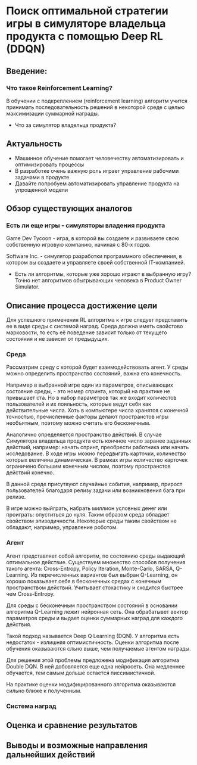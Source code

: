 # Поиск оптимальной стратегии игры в симуляторе владельца продукта с помощью Deep RL (DDQN)
<!-- Применение DDQN в симуляторе владельца продукта: оптимизация стратегий с помощью обучения с подкреплением (Chat GPT 4 version)-->

## Введение:

### Что такое Reinforcement Learning?

В обучении с подкреплением (reinforcement learning)
алгоритм учится 
принимать последовательность решений
в некоторой среде 
с целью максимизации суммарной награды.

* Что за симулятор владельца продукта?



## Актуальность

* Машинное обучение помогает человечеству автоматизировать и оптимизировать процессы
* В разработке очень важную роль играет управление рабочими задачами в продукте
* Давайте попробуем автоматизировать управление продукта на упрощенной модели

## Обзор существующих аналогов

### Есть ли еще игры - симуляторы владения продукта
Game Dev Tycoon - игра, в которой вы создаете и развиваете свою собственную игровую компанию, начиная с 80-х годов.
<!--- Создается множество игр. Сами игры описыаются характеристиками тема, жанр, масштаб, технологии -->
Software Inc. - симулятор разработки программного обеспечения, в котором вы создаете и управляете своей собственной IT-компанией.
<!-- Очень сильный упор на реализм. -->

* Есть ли алгоритмы, которые уже хорошо играют в выбранную игру?
Точно нет алгоритмов обыгрывающих человека в Product Owner Simulator.

## Описание процесса достижение цели

Для успешного применения RL алгоритма к игре следует представить ее в виде среды с системой наград.
Среда должна иметь свойстово марковости, то есть её поведение зависит только от текущего состояния и не зависит от предыдущих.

### Среда
Рассматрим среду с которой будет взаимодействовать агент.
У среды можно определить пространство состояний, важна его конечность.
<!-- Скачек от пространства состояний к параметрам -->
Например в выбранной игре один из параметров, описывающих состояние среды, - это номер спринта, который на практике не привышает ста.
Но в набор параметров так же входит количестов пользователей и их лояльность, которые ведут себя как действительные числа.
Хоть в компьютере числа хранятся с конечной точностью, пречисленные факторы делают пространстов игры необъятным, поэтому можно считать его бесконечным.

Аналогично определяется пространство действий.
В случае Симулятора владельца продукта есть кончное число заранее заданных действий, например: начать спринт, преобрести работника или начать исследование.
В ходе игры можно передвигать карточки, количество которых величина динамическая.
В рамках игры количество карточек ограничено большим конечным числом, поэтому пространстов действий конечно.

В данной среде присутвуют случайные собития, например, прирост пользователей благодаря релизу задачи или возникновения бага при релизе.

В игре можно выйграть, набрать миллион условных денег или проиграть: опуститься до нуля.
Таким образом среда обладает свойством эпизодичности.
Некоторые среды таким свойством не обладают, например, управление роботом.

### Агент

Агент представляет собой алгоритм, по состоянию среды выдающий оптимальное действие.
Существуем множество способов получения такого агента: Cross-Entropy, Policy Iteration, Monte-Carlo, SARSA, Q-Learning. <!-- Ссылка на ods.ai -->
Из перечисленных вариантов был выбран Q-Learning, он хорошо показывает себя в бесконечных средах с конечным пространством действий.
Учитывает стохастику и сходится быстрее чем Cross-Entropy.
<!-- Алгоритм не учитывает эпизодичность среды, это может замедлить обучени алгоритма, но не повлияет на его сходимость. -->

Для среды с бесконечным пространством состояний в основании алгоритма Q-Learning лежит нейронная сеть. Она обрабатывет вектор параметров среды и выдает оценки суммарных наград для каждого действия.

<!-- Функция ошибки, на которой учится сеть -->

Такой подход называется Deep Q Learning (DQN). <!-- Есть ли статьи про DQN -->
У алгоритма есть недостаток - излишняя оптимистичность.
Оценки алгоритма после обучения оказываются сльно выше, чем получаемые агентом награды.

Для решения этой проблемы предложена модификация алгоритма Double DQN.
В ней добовляется еще одна нейросеть.
Она медленнее обучается, тем самым дольше остается писсимистичной.

<!-- Модифицированная функция ошибки -->

На практике оценки модифицированного алгоритма оказываются сильно ближе к полученным. <!-- Ссылка на статью -->

### Система наград


## Оценка и сравнение результатов

## Выводы и возможные направления дальнейших действий